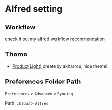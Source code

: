# Alfred setting

## Workflow

check it out [my alfred workflow recommendation](https://github.com/Nauxscript/alfred-workflow-recommendation)

## Theme 

- [Product(Light)](https://github.com/akharrou/alfred-theme-product) create by akharrou, nice theme!

## Preferences Folder Path

`Preferences` > `Advanced` > `Syncing`

Path: `iCloud` > `Alfred`
